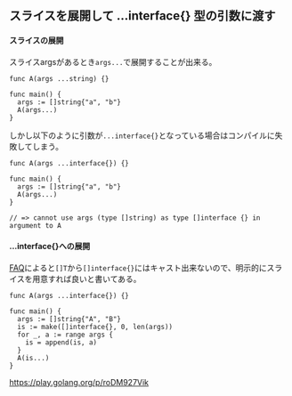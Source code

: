 ## スライスを展開して ...interface{} 型の引数に渡す

#### スライスの展開

スライスargsがあるとき`args...`で展開することが出来る。

```
func A(args ...string) {}

func main() {
  args := []string{"a", "b"}
  A(args...)
}
```

しかし以下のように引数が`...interface{}`となっている場合はコンパイルに失敗してしまう。

```
func A(args ...interface{}) {}

func main() {
  args := []string{"a", "b"}
  A(args...)
}

// => cannot use args (type []string) as type []interface {} in argument to A
```

#### ...interface{}への展開

[FAQ](https://golang.org/doc/faq#convert_slice_of_interface)によると`[]T`から`[]interface{}`にはキャスト出来ないので、明示的にスライスを用意すれば良いと書いてある。

```
func A(args ...interface{}) {}

func main() {
  args := []string{"A", "B"}
  is := make([]interface{}, 0, len(args))
  for _, a := range args {
    is = append(is, a)
  }
  A(is...)
}
```

https://play.golang.org/p/roDM927Vik
